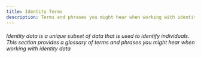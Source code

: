 ```yaml
---
title: Identity Terms
description: Terms and phrases you might hear when working with identity data.
---
```


###### Identity data is a unique subset of data that is used to identify individuals. This section provides a glossary of terms and phrases you might hear when working with identity data
